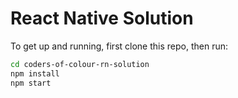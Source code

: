 # React Native Solution

To get up and running, first clone this repo, then run:

```sh
cd coders-of-colour-rn-solution
npm install
npm start
```
